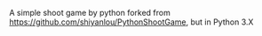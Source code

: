 A simple shoot game by python forked from https://github.com/shiyanlou/PythonShootGame, but in Python 3.X
